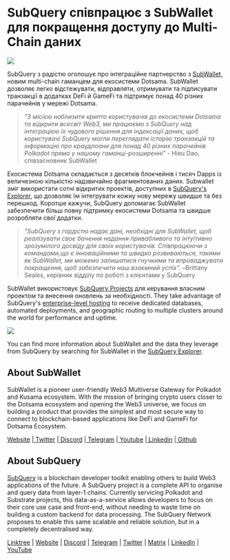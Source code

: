 # SubQuery співпрацює з SubWallet для покращення доступу до Multi-Chain даних

![](https://miro.medium.com/max/1400/0*WrTfOuh_9W9uOs_s)

SubQuery з радістю оголошує про інтеграційне партнерство з [SubWallet](https://subwallet.app/), новим multi-chain гаманцем для екосистеми Dotsama. SubWallet дозволяє легко відстежувати, відправляти, отримувати та підписувати транзакції в додатках DeFi й GameFi та підтримує понад 40 різних парачейнів у мережі Dotsama.

> _"З місією наблизити крипто користувачів до екосистеми Dotsama та відкрити всесвіт Web3, ми працюємо з SubQuery над інтеграцією їх чудового рішення для індексації даних, щоб користувачі SubQuery могли переглядати історію транзакцій та інформацію про краудлоани для понад 40 різних парачейнів Polkadot прямо у нашому гаманці-розширенні"_ - Hieu Dao, співзасновник SubWallet

Екосистема Dotsama складається з десятків блокчейнів і тисяч Dapps із величезною кількістю надзвичайно фрагментованих даних. Subwallet зміг використати сотні відкритих проектів, доступних в [SubQuery's Explorer](https://explorer.subquery.network/), що дозволяє їм інтегрувати кожну нову мережу швидше та без перешкод. Коротше кажучи, SubQuery допомагає SubWallet забезпечити більш повну підтримку екосистеми Dotsama та швидше розробляти свої додатки.

> _"SubQuery з гордістю надає дані, необхідні для SubWallet, щоб реалізувати своє бачення надання привабливого та інтуїтивно зрозумілого досвіду для своїх користувачів. Співпрацюючи з командами,що є інноваційними та швидко розвиваються, такими як SubWallet, ми можемо залишатися гнучкими та впроваджувати покращення, щоб забезпечити наш взаємний успіх"._ –Brittany Seales, керівник відділу по роботі з клієнтами у SubQuery

SubWallet використовує [SubQuery Projects](https://project.subquery.network/) для керування власним проектом та внесення оновлень за необхідності. They take advantage of SubQuery's [enterprise-level hosting](../blogs/20211228-enterprise-hosted.md) to receive dedicated databases, automated deployments, and geographic routing to multiple clusters around the world for performance and uptime.

![](https://miro.medium.com/max/1400/0*2veb8l0E6zpyhhNB)

You can find more information about SubWallet and the data they leverage from SubQuery by searching for SubWallet in the [SubQuery Explorer](https://explorer.subquery.network/).

## About SubWallet

SubWallet is a pioneer user-friendly Web3 Multiverse Gateway for Polkadot and Kusama ecosystem. With the mission of bringing crypto users closer to the Dotsama ecosystem and opening the Web3 universe, we focus on building a product that provides the simplest and most secure way to connect to blockchain-based applications like DeFi and GameFi for Dotsama Ecosystem.

[Website](https://subwallet.app/) |[ Twitter](https://twitter.com/subwalletapp) |[ Discord](https://discord.gg/eDdVzF8ynJ) |[ Telegram](https://t.me/subwallet) |[ Youtube](https://www.youtube.com/channel/UC5XYLzQ1G077kUb7guZEMdA) |[ Linkedin](https://www.linkedin.com/company/subwallet/) |[ Github](https://github.com/Koniverse)

## About SubQuery

[SubQuery](https://subquery.network) is a blockchain developer toolkit enabling others to build Web3 applications of the future. A SubQuery project is a complete API to organise and query data from layer-1 chains. Currently servicing Polkadot and Substrate projects, this data-as-a-service allows developers to focus on their core use case and front-end, without needing to waste time on building a custom backend for data processing. The SubQuery Network proposes to enable this same scalable and reliable solution, but in a completely decentralised way.

​​[Linktree](https://linktr.ee/subquerynetwork) | [Website](https://subquery.network/) | [Discord](https://discord.com/invite/78zg8aBSMG) | [Telegram](https://t.me/subquerynetwork) | [Twitter](https://twitter.com/subquerynetwork) | [Matrix](https://matrix.to/#/#subquery:matrix.org) | [LinkedIn](https://www.linkedin.com/company/subquery) | [YouTube](https://www.youtube.com/channel/UCi1a6NUUjegcLHDFLr7CqLw)
